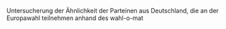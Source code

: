 Untersucherung der Ähnlichkeit der Parteinen aus Deutschland, die an der Europawahl teilnehmen anhand des wahl-o-mat
